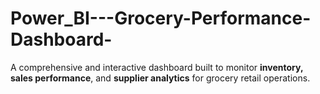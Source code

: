 # Power_BI---Grocery-Performance-Dashboard-
A comprehensive and interactive dashboard built to monitor **inventory, sales performance**, and **supplier analytics** for grocery retail operations.
